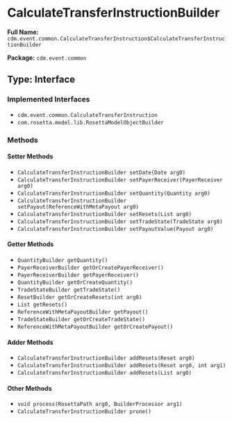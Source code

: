 # CalculateTransferInstructionBuilder

**Full Name:** `cdm.event.common.CalculateTransferInstruction$CalculateTransferInstructionBuilder`

**Package:** `cdm.event.common`

## Type: Interface

### Implemented Interfaces

- `cdm.event.common.CalculateTransferInstruction`
- `com.rosetta.model.lib.RosettaModelObjectBuilder`

### Methods

#### Setter Methods

- `CalculateTransferInstructionBuilder setDate(Date arg0)`
- `CalculateTransferInstructionBuilder setPayerReceiver(PayerReceiver arg0)`
- `CalculateTransferInstructionBuilder setQuantity(Quantity arg0)`
- `CalculateTransferInstructionBuilder setPayout(ReferenceWithMetaPayout arg0)`
- `CalculateTransferInstructionBuilder setResets(List arg0)`
- `CalculateTransferInstructionBuilder setTradeState(TradeState arg0)`
- `CalculateTransferInstructionBuilder setPayoutValue(Payout arg0)`

#### Getter Methods

- `QuantityBuilder getQuantity()`
- `PayerReceiverBuilder getOrCreatePayerReceiver()`
- `PayerReceiverBuilder getPayerReceiver()`
- `QuantityBuilder getOrCreateQuantity()`
- `TradeStateBuilder getTradeState()`
- `ResetBuilder getOrCreateResets(int arg0)`
- `List getResets()`
- `ReferenceWithMetaPayoutBuilder getPayout()`
- `TradeStateBuilder getOrCreateTradeState()`
- `ReferenceWithMetaPayoutBuilder getOrCreatePayout()`

#### Adder Methods

- `CalculateTransferInstructionBuilder addResets(Reset arg0)`
- `CalculateTransferInstructionBuilder addResets(Reset arg0, int arg1)`
- `CalculateTransferInstructionBuilder addResets(List arg0)`

#### Other Methods

- `void process(RosettaPath arg0, BuilderProcessor arg1)`
- `CalculateTransferInstructionBuilder prune()`

